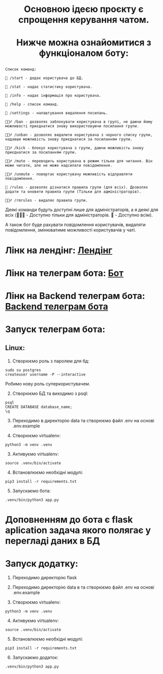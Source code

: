 <div align=center>
    <h1>Основною ідеєю проєкту є спрощення керування чатом.</h1>
    <h1><p>Нижче можна ознайомитися з функціоналом боту:</p></h1>
</div>

    Список команд:

    👥 /start - додає користувача до БД.

    👥 /stat - надає статистику користувача.

    👥 /info - надає інформація про користувача.

    👥 /help - список команд.

    👥 /settings - налаштування видалення посилань.

    👮🏻‍♂️ /ban - дозволяє заблокувати користувача в групі, не даючи йому можливості приєднатися знову використовуючи посилання групи.

    👮🏻‍♂️ /unban - дозволяє видалити користувача з чорного списку групи, надавши можливість знову приєднатися за посиланням групи.

    👮🏻‍♂️ /kick - блокує користувача з групи, даючи можливість знову приєднатися за посиланням групи.

    👮🏻‍♂️ /mute - переводить користувача в режим тільки для читання. Він може читати, але не може надсилати повідомлення.

    👮🏻‍♂️ /unmute - повертає користувачу можливість відправляти повідомлення.

    👥 /rules - дозволяє дізнатися правила групи (для всіх). Дозволяє додати та оновити правила групи (Тільки для адміністраторів).

    👮🏻‍♂️ /rmrules - видаляє правила групи.

Деякі команди будуть доступні лише для адміністраторів, а я деякі для всіх (👮🏻‍♂️ - Доступно тільки для адміністраторів. 👥 - Доступно всім).

А також бот буде рахувати повідомлення користувачів, видаляти повідомлення, змінюватиме можливості користувачів у чаті.

<h1>Лінк на лендінг: <a href='https://nikita88575.github.io/my_projects.html'>Лендінг</a></h1>
<h1>Лінк на телеграм бота: <a href='https://t.me/chat_auxiliary_bot'>Бот</a></h1>
<h1>Лінк на Backend телеграм бота: <a href='https://github.com/Nikita88575/Telegram_Bot_with_Flask/tree/main/telegram_bot'>Backend телеграм бота</a></h1>
<h1>Запуск телеграм бота:</h1> 

## <p>Linux:</p>

1) Створюємо роль з паролем для бд:

```
sudo su postgres
createuser username -P --interactive
```
Робимо нову роль суперкористувачем.

2) Створюємо БД та виходимо з psql:

```
psql
CREATE DATABASE database_name;
\q
```
3) Переходимо в директорію data та створюємо файл .env на основі .env.example

2) Створюємо virtualenv:
```
python3 -m venv .venv
```
3) Активуємо virtualenv:
```
source .venv/bin/activate
```
4) Встановлюємо необхідні модулі:
```
pip3 install -r requirements.txt
```
5) Запускаємо бота:
```
.venv/bin/python3 app.py
```

<h1>Доповненням до бота є flask aplication задача якого полягає у перегладі даних в БД</h1>
<h1>Запуск додатку:</h1>

1) Переходимо директорію flask

2) Переходимо директорію data в та створюємо файл .env на основі .env.example

3) Створюємо virtualenv:
```
python3 -m venv .venv
```
4) Активуємо virtualenv:
```
source .venv/bin/activate
```
5) Встановлюємо необхідні модулі:
```
pip3 install -r requirements.txt
```
6) Запускаємо додаток:
```
.venv/bin/python3 app.py
```
